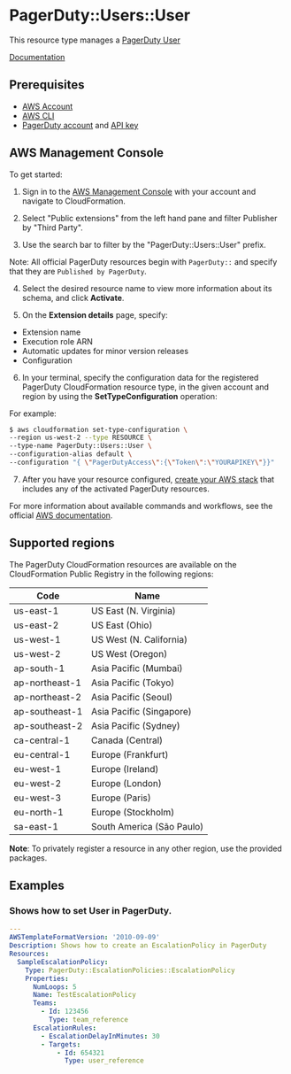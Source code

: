 # PagerDuty::Users::User

This resource type manages a [PagerDuty User][1]

[Documentation][2]

## Prerequisites
* [AWS Account][3]
* [AWS CLI][4]
* [PagerDuty account][5] and [API key][6]
## AWS Management Console

To get started:

1. Sign in to the [AWS Management Console][7] with your account and navigate to CloudFormation.

2. Select "Public extensions" from the left hand pane and filter Publisher by "Third Party".

3. Use the search bar to filter by the "PagerDuty::Users::User" prefix.

Note: All official  PagerDuty resources begin with `PagerDuty::` and specify that they are `Published by PagerDuty`.

4. Select the desired resource name to view more information about its schema, and click **Activate**.

5. On the **Extension details** page, specify:
- Extension name
- Execution role ARN
- Automatic updates for minor version releases
- Configuration

6. In your terminal, specify the configuration data for the registered PagerDuty CloudFormation resource type, in the given account and region by using the **SetTypeConfiguration** operation:


For example:

  ```Bash
  $ aws cloudformation set-type-configuration \
  --region us-west-2 --type RESOURCE \
  --type-name PagerDuty::Users::User \
  --configuration-alias default \
  --configuration "{ \"PagerDutyAccess\":{\"Token\":\"YOURAPIKEY\"}}"
  ```

7. After you have your resource configured, [create your AWS stack][8] that includes any of the activated PagerDuty resources.

For more information about available commands and workflows, see the official [AWS documentation][9].

## Supported regions

The PagerDuty CloudFormation resources are available on the CloudFormation Public Registry in the following regions:

| Code            | Name                      |
|-----------------|---------------------------|
| us-east-1       | US East (N. Virginia)     |
| us-east-2       | US East (Ohio)            |
| us-west-1       | US West (N. California)   |
| us-west-2       | US West (Oregon)          |
| ap-south-1      | Asia Pacific (Mumbai)     |
| ap-northeast-1  | Asia Pacific (Tokyo)      |
| ap-northeast-2  | Asia Pacific (Seoul)      |
| ap-southeast-1  | Asia Pacific (Singapore)  |
| ap-southeast-2  | Asia Pacific (Sydney)     |
| ca-central-1    | Canada (Central)          |
| eu-central-1    | Europe (Frankfurt)        |
| eu-west-1       | Europe (Ireland)          |
| eu-west-2       | Europe (London)           |
| eu-west-3       | Europe (Paris)            |
| eu-north-1      | Europe (Stockholm)        |
| sa-east-1       | South America (São Paulo) |

**Note**: To privately register a resource in any other region, use the provided packages.

## Examples


### Shows how to set User in PagerDuty.
```yaml
---
AWSTemplateFormatVersion: '2010-09-09'
Description: Shows how to create an EscalationPolicy in PagerDuty
Resources:
  SampleEscalationPolicy:
    Type: PagerDuty::EscalationPolicies::EscalationPolicy
    Properties:
      NumLoops: 5
      Name: TestEscalationPolicy
      Teams:
        - Id: 123456
          Type: team_reference
      EscalationRules:
        - EscalationDelayInMinutes: 30
        - Targets:
            - Id: 654321
              Type: user_reference
```
[1]: https://support.pagerduty.com/docs/users
[2]: ./docs/README.md
[3]: https://aws.amazon.com/account/
[4]: https://aws.amazon.com/cli/
[5]: https://www.pagerduty.com/
[6]: https://support.pagerduty.com/docs/api-access-keys
[7]: https://aws.amazon.com/console/
[8]: https://console.aws.amazon.com/cloudformation/home
[9]: https://docs.aws.amazon.com/AWSCloudFormation/latest/UserGuide/registry.html


